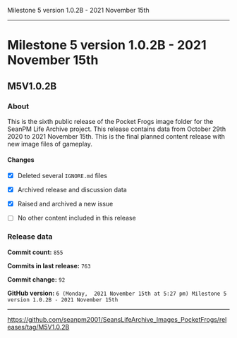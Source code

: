 Milestone 5 version 1.0.2B - 2021 November 15th

***

# Milestone 5 version 1.0.2B - 2021 November 15th

## M5V1.0.2B

### About

This is the sixth public release of the Pocket Frogs image folder for the SeanPM Life Archive project. This release contains data from October 29th 2020 to 2021 November 15th. This is the final planned content release with new image files of gameplay.

#### Changes
 
- [x] Deleted several `IGNORE.md` files

- [x] Archived release and discussion data

- [x] Raised and archived a new issue

- [ ] No other content included in this release

<!-- 
Changes in this release:

> * Deleted 22 `IGNORE.md` files

> * Documentation updates, adding release notes for v1

> * No other changes in this release
!-->

### Release data

**Commit count:** `855`

**Commits in last release:** `763`

**Commit change:** `92`

**GitHub version:** `6 (Monday,  2021 November 15th at 5:27 pm) Milestone 5 version 1.0.2B - 2021 November 15th`

***

https://github.com/seanpm2001/SeansLifeArchive_Images_PocketFrogs/releases/tag/M5V1.0.2B

